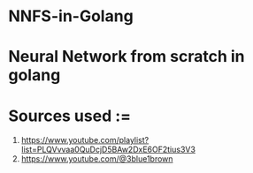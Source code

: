 # NNFS-in-Golang
Neural Network from scratch in golang
=====================================
# Sources used :=
1. https://www.youtube.com/playlist?list=PLQVvvaa0QuDcjD5BAw2DxE6OF2tius3V3
2. https://www.youtube.com/@3blue1brown